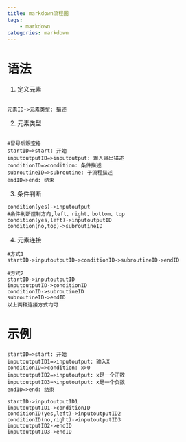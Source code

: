 ```yaml
---
title: markdown流程图
tags: 
	- markdown
categories: markdown
---
```

# <span id="inline-blue">语法</span> 
1. 定义元素
```code

元素ID->元素类型: 描述

```
2. 元素类型
```code

#冒号后跟空格
startID=>start: 开始
inputoutputID=>inputoutput: 输入输出描述
conditionID=>condition: 条件描述
subroutineID=>subroutine: 子流程描述
endID=>end: 结束

```
3. 条件判断
```code
condition(yes)->inputoutput
#条件判断控制方向,left、right、bottom、top
condition(yes,left)->inputoutputID
condition(no,top)->subroutineID
```
4. 元素连接
```code
#方式1
startID->inputoutputID->conditionID->subroutineID->endID

#方式2
startID->inputoutputID
inputoutputID->conditionID
conditionID->subroutineID
subroutineID->endID
以上两种连接方式均可
```

# <span id="inline-blue">示例</span> 

```flow
startID=>start: 开始
inputoutputID1=>inputoutput: 输入X
conditionID=>condition: x>0
inputoutputID2=>inputoutput: x是一个正数
inputoutputID3=>inputoutput: x是一个负数
endID=>end: 结束

startID->inputoutputID1
inputoutputID1->conditionID
conditionID(yes,left)->inputoutputID2
conditionID(no,right)->inputoutputID3
inputoutputID2->endID
inputoutputID3->endID
```





